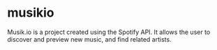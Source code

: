 # musikio
Musik.io is a project created using the Spotify API. It allows the user to discover and preview new music, and find related artists. 
